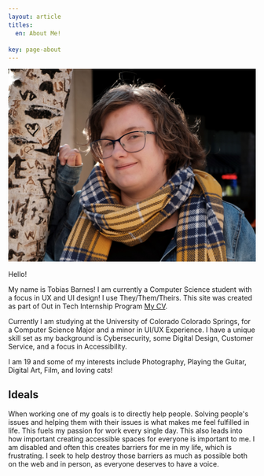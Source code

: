 ```yaml
---
layout: article
titles:
  en: About Me!

key: page-about
---
```

![](/assets/images/aboutmebanner.jpg)

Hello!

My name is Tobias Barnes! I am currently a Computer Science student with a focus in UX and UI design! I use They/Them/Theirs. This site was created as part of Out in Tech Internship Program [My CV](/cv).

Currently I am studying at the University of Colorado Colorado Springs, for a Computer Science Major and a minor in UI/UX Experience. I have a unique skill set as my background is Cybersecurity, some Digital Design, Customer Service, and a focus in Accessibility.

I am 19 and some of my interests include Photography, Playing the Guitar, Digital Art, Film, and loving cats!

## Ideals
When working one of my goals is to directly help people. Solving people's issues and helping them with their issues is what makes me feel fulfilled in life. This fuels my passion for work every single day. This also leads into how important creating accessible spaces for everyone is important to me. I am disabled and often this creates barriers for me in my life, which is frustrating. I seek to help destroy those barriers as much as possible both on the web and in person, as everyone deserves to have a voice.
